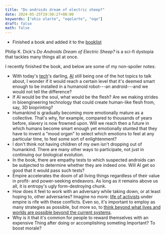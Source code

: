 ```yaml
---
title: "Do androids dream of electric sheep?"
date: 2024-05-25T19:50:27+08:00
keywords: ["ohio olarte", "oqolarte", "oqo"]
draft: false
math: false
---
```


- Finished a book and added it to the [booklist](/books)

Philip K. Dick's *Do Androids Dream of Electric Sheep?* is a sci-fi
dystopia that tackles many things all at once.

I recently finished the book, and below are some of my non-spoiler
notes:

- With today's [tech](/technology)'s darling, [AI](/ai) still being one
  of the hot topics to talk about, I wonder if it would reach a certain
  level that it's deemed smart enough to be installed in a humanoid
  robot---an android---and we would not tell the difference?
- If AI would be the soul, what would be the flesh? Are we making
  strides in bioengineering technology that could create human-like
  flesh from, say, 3D bioprinting?
- Humankind is gradually becoming more emotionally mature as a
  collective. That's why, for example, compared to thousands of years
  before, slavery is now frowned upon. Will we reach then a future in
  which humans become smart enough yet emotionally stunted that they
  have to invent a "mood organ" to select which emotions to feel at any
  particular time, to feel some sort of enlightenment?
- I don't think not having children of my own isn't dropping out of
  humankind. There are many other ways to participate, not just in
  continuing our biological evolution.
- In the book, there are empathy tests to which suspected androids can be
  subjected to determine whether they are indeed one. Will AI get
  so good that it would pass such tests?
- Empire accelerates the doom of all living things regardless of their
  value in profit- and power-seeking endeavors. As long as it remains
  above us all, it is entropy's ugly form-destroying chunk.
- How does it feel to work with an adversary while taking down, or at
  least hoping to, other adversaries? Imagine no more: [life of activists](/activism) under empire is rife with these conflicts. Even so, it's important to employ as many strategies as possible, but more so, to [think beyond what lives and worlds are possible beyond the current systems](/revolution).
- Why is it that it's common for people to reward themselves with an
  expensive Thing after doing or accomplishing someting Important? To
  boost morale?
